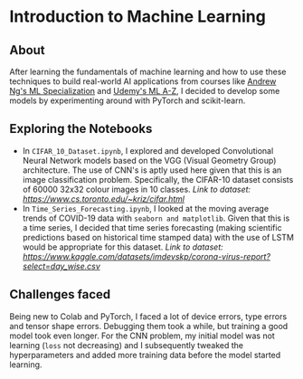 # Introduction to Machine Learning

## About

After learning the fundamentals of machine learning and how to use these techniques to build real-world AI applications from courses like [Andrew Ng's ML Specialization](https://www.deeplearning.ai/courses/machine-learning-specialization/?utm_medium=referral&utm_source=andrew-website) and [Udemy's ML A-Z](https://www.udemy.com/course/machinelearning/), I decided to develop some models by experimenting around with PyTorch and scikit-learn.

## Exploring the Notebooks
- In `CIFAR_10_Dataset.ipynb`, I explored and developed Convolutional Neural Network models based on the VGG (Visual Geometry Group) architecture. The use of CNN's is aptly used here given that this is an image classification problem. Specifically, the CIFAR-10 dataset consists of 60000 32x32 colour images in 10 classes. *Link to dataset: https://www.cs.toronto.edu/~kriz/cifar.html*
- In `Time_Series_Forecasting.ipynb`, I looked at the moving average trends of COVID-19 data with `seaborn and matplotlib`. Given that this is a time series, I decided that time series forecasting (making scientific predictions based on historical time stamped data) with the use of LSTM would be appropriate for this dataset. *Link to dataset: https://www.kaggle.com/datasets/imdevskp/corona-virus-report?select=day_wise.csv*

## Challenges faced
Being new to Colab and PyTorch, I faced a lot of device errors, type errors and tensor shape errors. Debugging them took a while, but training a good model took even longer. For the CNN problem, my initial model was not learning (`loss` not decreasing) and I subsequently tweaked the hyperparameters and added more training data before the model started learning.
